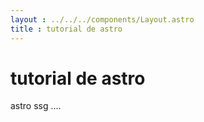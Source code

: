 ```yaml
--- 
layout : ../../../components/Layout.astro
title : tutorial de astro
---
```


# tutorial de astro

astro ssg .... 